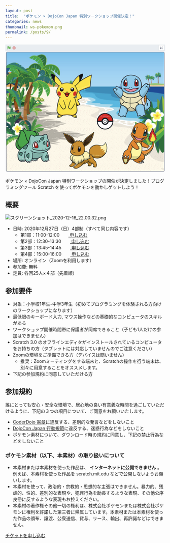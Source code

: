 ```yaml
---
layout: post
title:  "ポケモン × DojoCon Japan 特別ワークショップ開催決定！"
categories: news
thumbnail: ws-pokemon.png
permalink: /posts/9/
---
```


<img src="/img/sponsor/ws-pokemon.png">

ポケモン × DojoCon Japan 特別ワークショップの開催が決定しました！プログラミングツール Scratch を使ってポケモンを動かしゲットしよう！


## 概要

![スクリーンショット_2020-12-16_22.00.32.png](https://dojocon-japan.doorkeeper.jp/files/f019beb0364bcc402da7c0b30a015f1211c1bc23/%E3%82%B9%E3%82%AF%E3%83%AA%E3%83%BC%E3%83%B3%E3%82%B7%E3%83%A7%E3%83%83%E3%83%88_2020-12-16_22.00.32.png)

- 日時: 2020年12月27日（日）4部制（すべて同じ内容です）
    - 第1部：11:00-12:00　　<a href="https://dojocon-japan.doorkeeper.jp/events/114830"><i class="fas fa-user-plus"></i> 申し込む</a>
    - 第2部：12:30-13:30　　<a href="https://dojocon-japan.doorkeeper.jp/events/115496"><i class="fas fa-user-plus"></i> 申し込む</a>
    - 第3部：13:45-14:45　　<a href="https://dojocon-japan.doorkeeper.jp/events/115497"><i class="fas fa-user-plus"></i> 申し込む</a>
    - 第4部：15:00-16:00　　<a href="https://dojocon-japan.doorkeeper.jp/events/115498"><i class="fas fa-user-plus"></i> 申し込む</a>
- 場所: オンライン（Zoomを利用します）
- 参加費: 無料
- 定員: 各回25人×４部（先着順）

## 参加要件

- 対象：小学校1年生-中学3年生（初めてプログラミングを体験される方向けのワークショップになります）
- 最低限のキーボード入力, マウス操作などの基礎的なコンピュータのスキルがある
- ワークショップ開催時間帯に保護者が同席できること（子ども1人だけの参加はできません）
- Scratch 3.0 のオフラインエディタがインストールされているコンピュータをお持ちの方（タブレットには対応していませんのでご注意ください）
- Zoomの環境をご準備できる方（デバイスは問いません）
  -   推奨：Zoomミーティングをする端末と、Scratchの操作を行う端末は、別々に用意することをオススメします。
- 下記の参加規約に同意していただける方

## 参加規約
誰にとっても安心・安全な環境で、居心地の良い有意義な時間を過ごしていただけるように、下記の３つの項目について、ご同意をお願いいたします。

- [CoderDojo 憲章](https://coderdojo.jp/charter)に違反する、差別的な発言などをしないこと
- [DojoCon Japan 行動規範](https://dojocon2020.coderdojo.jp/code-of-conduct/)に違反する、迷惑行為などをしないこと
- ポケモン素材について、ダウンロード時の規約に同意し、下記の禁止行為などをしないこと

### ポケモン素材（以下、本素材）の取り扱いについて
- 本素材または本素材を使った作品は、 **インターネットに公開できません** 。例えば、本素材を使った作品を scratch.mit.edu などで公開しないようお願いします。
- 本素材を使って、政治的・宗教的・思想的な主張はできません。暴力的、残虐的、性的、差別的な表現や、犯罪行為を助長するような表現、その他公序良俗に反するような表現もお控えください。
- 本素材の著作権その他一切の権利は、株式会社ポケモンまたは株式会社ポケモンに権利を許諾した第三者に帰属しています。本素材または本素材を使った作品の頒布、譲渡、公衆送信、貸与、リース、輸出、再許諾などはできません。


<div class="text-center">
    <a href="https://dojocon-japan.doorkeeper.jp/events/114830" class="btn btn-main"><i class="fas fa-user-plus"></i> チケットを申し込む</a>
</div>